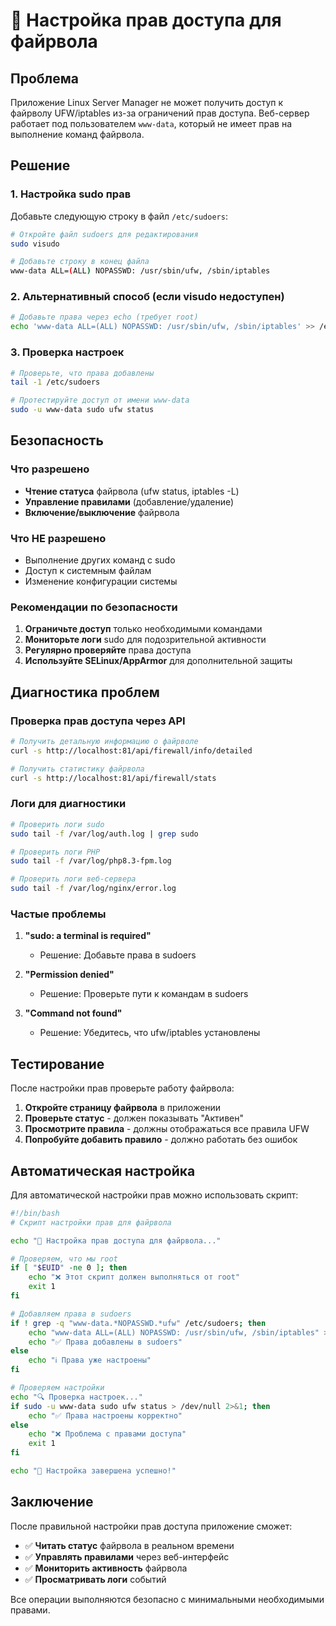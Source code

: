 # 🔧 Настройка прав доступа для файрвола

## Проблема
Приложение Linux Server Manager не может получить доступ к файрволу UFW/iptables из-за ограничений прав доступа. Веб-сервер работает под пользователем `www-data`, который не имеет прав на выполнение команд файрвола.

## Решение

### 1. Настройка sudo прав

Добавьте следующую строку в файл `/etc/sudoers`:

```bash
# Откройте файл sudoers для редактирования
sudo visudo

# Добавьте строку в конец файла
www-data ALL=(ALL) NOPASSWD: /usr/sbin/ufw, /sbin/iptables
```

### 2. Альтернативный способ (если visudo недоступен)

```bash
# Добавьте права через echo (требует root)
echo 'www-data ALL=(ALL) NOPASSWD: /usr/sbin/ufw, /sbin/iptables' >> /etc/sudoers
```

### 3. Проверка настроек

```bash
# Проверьте, что права добавлены
tail -1 /etc/sudoers

# Протестируйте доступ от имени www-data
sudo -u www-data sudo ufw status
```

## Безопасность

### Что разрешено
- **Чтение статуса** файрвола (ufw status, iptables -L)
- **Управление правилами** (добавление/удаление)
- **Включение/выключение** файрвола

### Что НЕ разрешено
- Выполнение других команд с sudo
- Доступ к системным файлам
- Изменение конфигурации системы

### Рекомендации по безопасности

1. **Ограничьте доступ** только необходимыми командами
2. **Мониторьте логи** sudo для подозрительной активности
3. **Регулярно проверяйте** права доступа
4. **Используйте SELinux/AppArmor** для дополнительной защиты

## Диагностика проблем

### Проверка прав доступа через API

```bash
# Получить детальную информацию о файрволе
curl -s http://localhost:81/api/firewall/info/detailed

# Получить статистику файрвола
curl -s http://localhost:81/api/firewall/stats
```

### Логи для диагностики

```bash
# Проверить логи sudo
sudo tail -f /var/log/auth.log | grep sudo

# Проверить логи PHP
sudo tail -f /var/log/php8.3-fpm.log

# Проверить логи веб-сервера
sudo tail -f /var/log/nginx/error.log
```

### Частые проблемы

1. **"sudo: a terminal is required"**
   - Решение: Добавьте права в sudoers

2. **"Permission denied"**
   - Решение: Проверьте пути к командам в sudoers

3. **"Command not found"**
   - Решение: Убедитесь, что ufw/iptables установлены

## Тестирование

После настройки прав проверьте работу файрвола:

1. **Откройте страницу файрвола** в приложении
2. **Проверьте статус** - должен показывать "Активен"
3. **Просмотрите правила** - должны отображаться все правила UFW
4. **Попробуйте добавить правило** - должно работать без ошибок

## Автоматическая настройка

Для автоматической настройки прав можно использовать скрипт:

```bash
#!/bin/bash
# Скрипт настройки прав для файрвола

echo "🔧 Настройка прав доступа для файрвола..."

# Проверяем, что мы root
if [ "$EUID" -ne 0 ]; then
    echo "❌ Этот скрипт должен выполняться от root"
    exit 1
fi

# Добавляем права в sudoers
if ! grep -q "www-data.*NOPASSWD.*ufw" /etc/sudoers; then
    echo "www-data ALL=(ALL) NOPASSWD: /usr/sbin/ufw, /sbin/iptables" >> /etc/sudoers
    echo "✅ Права добавлены в sudoers"
else
    echo "ℹ️ Права уже настроены"
fi

# Проверяем настройки
echo "🔍 Проверка настроек..."
if sudo -u www-data sudo ufw status > /dev/null 2>&1; then
    echo "✅ Права настроены корректно"
else
    echo "❌ Проблема с правами доступа"
    exit 1
fi

echo "🎉 Настройка завершена успешно!"
```

## Заключение

После правильной настройки прав доступа приложение сможет:

- ✅ **Читать статус** файрвола в реальном времени
- ✅ **Управлять правилами** через веб-интерфейс
- ✅ **Мониторить активность** файрвола
- ✅ **Просматривать логи** событий

Все операции выполняются безопасно с минимальными необходимыми правами.
